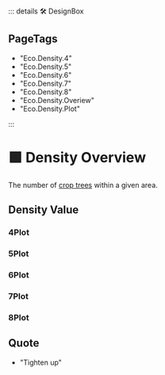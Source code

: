 ::: details 🛠 DesignBox

<h2>PageTags</h2>

- "Eco.Density.4"
- "Eco.Density.5"
- "Eco.Density.6"
- "Eco.Density.7"
- "Eco.Density.8"
- "Eco.Density.Overiew"
- "Eco.Density.Plot"

:::

# 🟩  <eco>Density Overview</eco>

The number of [crop trees](/Glossary/glossary#crop-tree) within a given area.

## Density Value


### 4Plot


### 5Plot


### 6Plot


### 7Plot


### 8Plot


## Quote

- "Tighten up"




